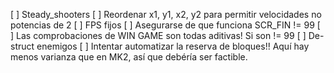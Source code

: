 [ ] Steady_shooters 
[ ] Reordenar x1, y1, x2, y2 para permitir velocidades no potencias de 2
[ ] FPS fijos
[ ] Asegurarse de que funciona SCR_FIN != 99
[ ] Las comprobaciones de WIN GAME son todas aditivas! Si son != 99
[ ] De-struct enemigos
[ ] Intentar automatizar la reserva de bloques!! Aquí hay menos varianza que en MK2, así que debéría ser factible.

